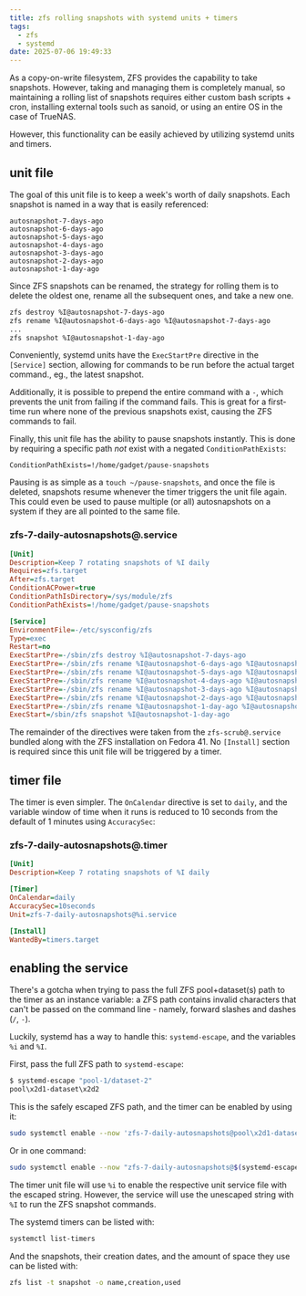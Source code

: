 ```yaml
---
title: zfs rolling snapshots with systemd units + timers
tags:
  - zfs
  - systemd
date: 2025-07-06 19:49:33
---
```



As a copy-on-write filesystem, ZFS provides the capability to take snapshots. However, taking and managing them is completely manual, so maintaining a rolling list of snapshots requires either custom bash scripts + cron, installing external tools such as sanoid, or using an entire OS in the case of TrueNAS.

However, this functionality can be easily achieved by utilizing systemd units and timers.

## unit file

The goal of this unit file is to keep a week's worth of daily snapshots. Each snapshot is named in a way that is easily referenced:

```
autosnapshot-7-days-ago
autosnapshot-6-days-ago
autosnapshot-5-days-ago
autosnapshot-4-days-ago
autosnapshot-3-days-ago
autosnapshot-2-days-ago
autosnapshot-1-day-ago
```

Since ZFS snapshots can be renamed, the strategy for rolling them is to delete the oldest one, rename all the subsequent ones, and take a new one.

```bash
zfs destroy %I@autosnapshot-7-days-ago
zfs rename %I@autosnapshot-6-days-ago %I@autosnapshot-7-days-ago
...
zfs snapshot %I@autosnapshot-1-day-ago
```

Conveniently, systemd units have the `ExecStartPre` directive in the `[Service]` section, allowing for commands to be run before the actual target command., eg., the latest snapshot. 

Additionally, it is possible to prepend the entire command with a `-`, which prevents the unit from failing if the command fails. This is great for a first-time run where none of the previous snapshots exist, causing the ZFS commands to fail.

Finally, this unit file has the ability to pause snapshots instantly. This is done by requiring a specific path _not_ exist with a negated `ConditionPathExists`:

```
ConditionPathExists=!/home/gadget/pause-snapshots
```

Pausing is as simple as a `touch ~/pause-snapshots`, and once the file is deleted, snapshots resume whenever the timer triggers the unit file again. This could even be used to pause multiple (or all) autosnapshots on a system if they are all pointed to the same file.

### zfs-7-daily-autosnapshots@.service

```ini
[Unit]
Description=Keep 7 rotating snapshots of %I daily
Requires=zfs.target
After=zfs.target
ConditionACPower=true
ConditionPathIsDirectory=/sys/module/zfs
ConditionPathExists=!/home/gadget/pause-snapshots

[Service]
EnvironmentFile=-/etc/sysconfig/zfs
Type=exec
Restart=no
ExecStartPre=-/sbin/zfs destroy %I@autosnapshot-7-days-ago
ExecStartPre=-/sbin/zfs rename %I@autosnapshot-6-days-ago %I@autosnapshot-7-days-ago
ExecStartPre=-/sbin/zfs rename %I@autosnapshot-5-days-ago %I@autosnapshot-6-days-ago
ExecStartPre=-/sbin/zfs rename %I@autosnapshot-4-days-ago %I@autosnapshot-5-days-ago
ExecStartPre=-/sbin/zfs rename %I@autosnapshot-3-days-ago %I@autosnapshot-4-days-ago
ExecStartPre=-/sbin/zfs rename %I@autosnapshot-2-days-ago %I@autosnapshot-3-days-ago
ExecStartPre=-/sbin/zfs rename %I@autosnapshot-1-day-ago %I@autosnapshot-2-days-ago
ExecStart=/sbin/zfs snapshot %I@autosnapshot-1-day-ago
```

The remainder of the directives were taken from the `zfs-scrub@.service` bundled along with the ZFS installation on Fedora 41. No `[Install]` section is required since this unit file will be triggered by a timer.

## timer file

The timer is even simpler. The `OnCalendar` directive is set to `daily`, and the variable window of time when it runs is reduced to 10 seconds from the default of 1 minutes using `AccuracySec`:

### zfs-7-daily-autosnapshots@.timer

```ini
[Unit]
Description=Keep 7 rotating snapshots of %I daily

[Timer]
OnCalendar=daily
AccuracySec=10seconds
Unit=zfs-7-daily-autosnapshots@%i.service

[Install]
WantedBy=timers.target
```

## enabling the service

There's a gotcha when trying to pass the full ZFS pool+dataset(s) path to the timer as an instance variable: a ZFS path contains invalid characters that can't be passed on the command line - namely, forward slashes and dashes (`/`, `-`).

Luckily, systemd has a way to handle this: `systemd-escape`, and the variables `%i` and `%I`.

First, pass the full ZFS path to `systemd-escape`:

```bash
$ systemd-escape "pool-1/dataset-2"
pool\x2d1-dataset\x2d2
```

This is the safely escaped ZFS path, and the timer can be enabled by using it:

```bash
sudo systemctl enable --now 'zfs-7-daily-autosnapshots@pool\x2d1-dataset\x2d2.timer'
```

Or in one command:

```bash
sudo systemctl enable --now "zfs-7-daily-autosnapshots@$(systemd-escape 'pool-1/dataset-2').timer"
```

The timer unit file will use `%i` to enable the respective unit service file with the escaped string. However, the service will use the unescaped string with `%I` to run the ZFS snapshot commands.

The systemd timers can be listed with:

```bash
systemctl list-timers
```

And the snapshots, their creation dates, and the amount of space they use can be listed with:

```bash
zfs list -t snapshot -o name,creation,used
```
